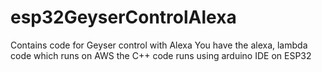 # esp32GeyserControlAlexa
Contains code for Geyser control with Alexa
You have the alexa, lambda code which runs on AWS
the C++ code runs using arduino IDE on ESP32
